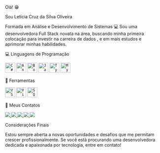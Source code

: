 
Olá! 😁


Sou Leticia Cruz da Silva Oliveira

Formada em Análise e Desenvolvimento de Sistemas 💻
Sou uma desenvolvedora Full Stack novata na área, buscando minha primeira colocação para investir na carreira de dados , e em mais estudos e aprimorar minhas habilidades.

💻 Linguagens de Programação
<p align="left"> <code><img height="32" src="https://cdn.jsdelivr.net/gh/devicons/devicon/icons/csharp/csharp-original.svg" alt="C#"/></code> <code><img height="32" src="https://cdn.jsdelivr.net/gh/devicons/devicon/icons/angularjs/angularjs-original.svg" alt="AngularJS"/></code> <code><img height="32" src="https://cdn.jsdelivr.net/gh/devicons/devicon/icons/bootstrap/bootstrap-original.svg" alt="Bootstrap"/></code> <code><img height="32" src="https://cdn.jsdelivr.net/gh/devicons/devicon/icons/javascript/javascript-original.svg" alt="JavaScript"/></code> <code><img height="32" src="https://cdn.jsdelivr.net/gh/devicons/devicon/icons/typescript/typescript-original.svg" alt="TypeScript"/></code> <code><img height="32" src="https://cdn.jsdelivr.net/gh/devicons/devicon/icons/mysql/mysql-original-wordmark.svg" alt="MySQL"/></code> </p>

💼 Ferramentas
<p align="left"> <code><img height="32" src="https://cdn.jsdelivr.net/gh/devicons/devicon/icons/vscode/vscode-original-wordmark.svg" alt="VS Code"/></code> <code><img height="32" src="https://cdn.jsdelivr.net/gh/devicons/devicon/icons/visualstudio/visualstudio-plain-wordmark.svg" alt="Visual Studio"/></code> <code><img height="32" src="https://cdn.jsdelivr.net/gh/devicons/devicon/icons/microsoftsqlserver/microsoftsqlserver-plain-wordmark.svg" alt="SQL Server"/></code> </p>

💌 Meus Contatos
<p align="left"> <a href="mailto:lehcruz19@gmail.com" alt="Gmail"> <img src="https://img.shields.io/badge/-Gmail-FF0000?style=flat-square&labelColor=FF0000&logo=gmail&logoColor=white" /> </a> <a href="https://www.linkedin.com/in/leticiaoliveira-/" alt="LinkedIn"> <img src="https://img.shields.io/badge/-Linkedin-0e76a8?style=flat-square&logo=Linkedin&logoColor=white" /> </a> <a href="https://api.whatsapp.com/send?phone=5549998340792" alt="WhatsApp"> <img src="https://img.shields.io/badge/-WhatsApp-25d366?style=flat-square&labelColor=25d366&logo=whatsapp&logoColor=white" /> </a> <a href="https://www.facebook.com/douglas.oliveira.90475069/" alt="Facebook"> <img src="https://img.shields.io/badge/-Facebook-3b5998?style=flat-square&labelColor=3b5998&logo=facebook&logoColor=white" /> </a> <a href="https://www.instagram.com/leticia.douglas.lucas/" alt="Instagram"> <img src="https://img.shields.io/badge/-Instagram-DF0174?style=flat-square&labelColor=DF0174&logo=instagram&logoColor=white" /> </a> </p>

Considerações Finais

Estou sempre aberta a novas oportunidades e desafios que me permitam crescer profissionalmente.
Se você está procurando uma desenvolvedora dedicada e apaixonada por tecnologia, entre em contato!
